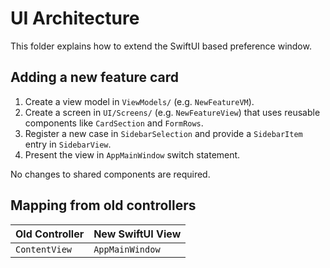 # UI Architecture

This folder explains how to extend the SwiftUI based preference window.

## Adding a new feature card

1. Create a view model in `ViewModels/` (e.g. `NewFeatureVM`).
2. Create a screen in `UI/Screens/` (e.g. `NewFeatureView`) that uses reusable components like `CardSection` and `FormRows`.
3. Register a new case in `SidebarSelection` and provide a `SidebarItem` entry in `SidebarView`.
4. Present the view in `AppMainWindow` switch statement.

No changes to shared components are required.

## Mapping from old controllers

| Old Controller | New SwiftUI View |
| --- | --- |
| `ContentView` | `AppMainWindow` |
